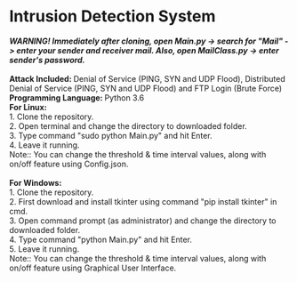 # Intrusion Detection System
<b><I>WARNING! Immediately after cloning, open Main.py -> search for "Mail" -> enter your sender and receiver mail. Also, open MailClass.py -> enter sender's password.</b></I>
<br><br><b>Attack Included: </b>Denial of Service (PING, SYN and UDP Flood), Distributed Denial of Service (PING, SYN and UDP Flood) and FTP Login (Brute Force)
<br><b>Programming Language: </b>Python 3.6
<br><b>For Linux:</b>
<br> 1. Clone the repository.
<br> 2. Open terminal and change the directory to downloaded folder.
<br> 3. Type command "sudo python Main.py" and hit Enter.
<br> 4. Leave it running.
<br> Note:: You can change the threshold & time interval values, along with on/off feature using Config.json.
<br>
<br><b>For Windows:</b>
<br> 1. Clone the repository.
<br> 2. First download and install tkinter using command "pip install tkinter" in cmd.
<br> 3. Open command prompt (as administrator) and change the directory to downloaded folder.
<br> 4. Type command "python Main.py" and hit Enter.
<br> 5. Leave it running.
<br> Note:: You can change the threshold & time interval values, along with on/off feature using Graphical User Interface.
